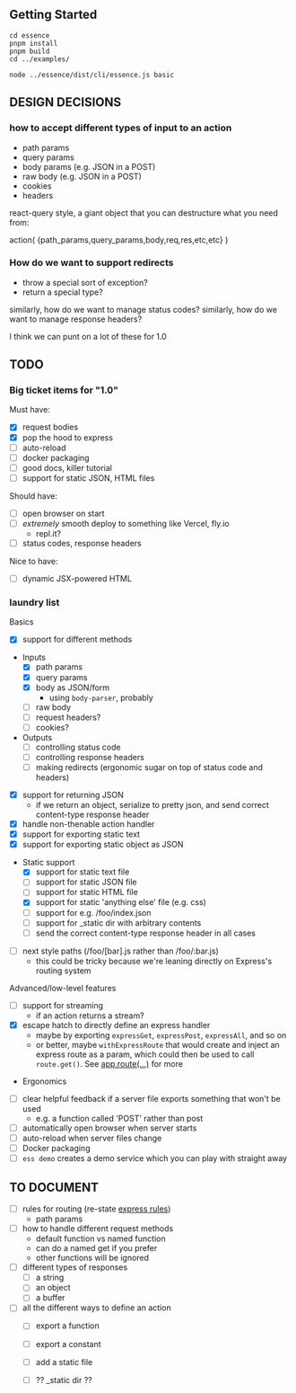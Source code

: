 ## Getting Started
```
cd essence
pnpm install
pnpm build
cd ../examples/

node ../essence/dist/cli/essence.js basic
```

## DESIGN DECISIONS

### how to accept different types of input to an action
- path params
- query params
- body params (e.g. JSON in a POST)
- raw body (e.g. JSON in a POST)
- cookies
- headers

react-query style, a giant object that you can destructure what you need from:

action( {path_params,query_params,body,req,res,etc,etc} )

### How do we want to support redirects
- throw a special sort of exception?
- return a special type?

similarly, how do we want to manage status codes?
similarly, how do we want to manage response headers?

I think we can punt on a lot of these for 1.0

## TODO

### Big ticket items for "1.0"

Must have:
- [x] request bodies
- [x] pop the hood to express
- [ ] auto-reload
- [ ] docker packaging
- [ ] good docs, killer tutorial
- [ ] support for static JSON, HTML files

Should have:
- [ ] open browser on start
- [ ] *extremely* smooth deploy to something like Vercel, fly.io 
  - repl.it?
- [ ] status codes, response headers

Nice to have:
- [ ] dynamic JSX-powered HTML

### laundry list

Basics
- [x] support for different methods
- Inputs
  - [x] path params
  - [x] query params
  - [x] body as JSON/form
    - using `body-parser`, probably
  - [ ] raw body
  - [ ] request headers?
  - [ ] cookies?
- Outputs
  - [ ] controlling status code
  - [ ] controlling response headers
  - [ ] making redirects (ergonomic sugar on top of status code and headers)
- [x] support for returning JSON
  - if we return an object, serialize to pretty json, and send correct content-type response header
- [x] handle non-thenable action handler
- [x] support for exporting static text
- [x] support for exporting static object as JSON
- Static support
  - [x] support for static text file
  - [ ] support for static JSON file
  - [ ] support for static HTML file
  - [x] support for static 'anything else' file (e.g. css)
  - [ ] support for e.g. /foo/index.json
  - [ ] support for _static dir with arbitrary contents
  - [ ] send the correct content-type response header in all cases
- [ ] next style paths (/foo/[bar].js rather than /foo/:bar.js)
  - this could be tricky because we're leaning directly on Express's routing system

Advanced/low-level features
- [ ] support for streaming
  - if an action returns a stream?
- [x] escape hatch to directly define an express handler
  - maybe by exporting `expressGet`, `expressPost`, `expressAll`, and so on
  - or better, maybe `withExpressRoute` that would create and inject an express route as a param, which could then be used to call `route.get()`. See [app.route(...)](https://expressjs.com/en/4x/api.html#app.route) for more
  
- Ergonomics
- [ ] clear helpful feedback if a server file exports something that won't be used
  - e.g. a function called 'POST' rather than post
- [ ] automatically open browser when server starts
- [ ] auto-reload when server files change
- [ ] Docker packaging
- [ ] `ess demo` creates a demo service which you can play with straight away

## TO DOCUMENT
- [ ] rules for routing (re-state [express rules](https://expressjs.com/en/guide/routing.html))
  - path params
- [ ] how to handle different request methods
  - default function vs named function
  - can do a named get if you prefer 
  - other functions will be ignored
- [ ] different types of responses
  - [ ] a string
  - [ ] an object
  - [ ] a buffer
- [ ] all the different ways to define an action
  - [ ] export a function
  - [ ] export a constant
  - [ ] add a static file
  - [ ] ?? _static dir ??

